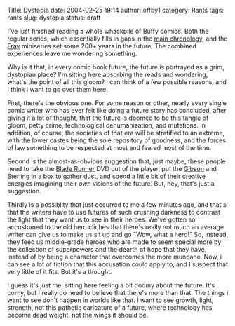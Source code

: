 Title: Dystopia
date: 2004-02-25 19:14
author: offby1
category: Rants
tags: rants
slug: dystopia
status: draft

I've just finished reading a whole whackpile of Buffy comics. Both the regular series, which essentially fills in gaps in the [main chronology](http://www.upn.com/shows/buffy/backstory/index.shtml), and the [Fray](http://www.buffycollector.com/comics/fray.shtml) miniseries set some 200+ years in the future. The combined experiences leave me wondering something.

Why is it that, in every comic book future, the future is portrayed as a grim, dystopian place? I'm sitting here absorbing the reads and wondering, what's the point of all this gloom? I can think of a few possible reasons, and I think i want to go over them here.

First, there's the obvious one. For some reason or other, nearly every single comic writer who has ever felt like doing a future story has concluded, after giving it a lot of thought, that the future is doomed to be this tangle of gloom, petty crime, technological dehumanization, and mutations. In addition, of course, the societies of that era will be stratified to an extreme, with the lower castes being the sole repository of goodness, and the forces of law something to be respected at most and feared most of the time.

Second is the almost-as-obvious suggestion that, just maybe, these people need to take the [Blade Runner](http://directory.google.com/Top/Arts/Movies/Titles/B/Blade_Runner/?tc=1) DVD out of the player, put the [Gibson](http://www.williamgibsonbooks.com/) and [Sterling](http://www.chriswaltrip.com/sterling/) in a box to gather dust, and spend a little bit of their creative energies imagining their *own* visions of the future. But, hey, that's just a suggestion.

Thirdly is a possiblity that just occurred to me a few minutes ago, and that's that the writers have to use futures of such crushing darkness to contrast the light that they want us to see in their heroes. We've gotten so accustomed to the old hero cliches that there's really not much an average writer can give us to make us sit up and go "Wow, what a hero!" So, instead, they feed us middle-grade heroes who are made to seem special more by the collection of superpowers and the dearth of hope that they have, instead of by being a character that overcomes the more mundane. Now, i can see a lot of fiction that this accusation could apply to, and I suspect that very little of it fits. But it's a thought.

I guess it's just me, sitting here feeling a bit doomy about the future. It's corny, but I really do need to believe that there's more than that. The things i want to see don't happen in worlds like that. I want to see growth, light, strength, not this pathetic caricature of a future, where technology has become dead weight, not the wings it should be.

